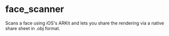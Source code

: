 # face_scanner

Scans a face using iOS's ARKit and lets you share the rendering via a native share sheet in .obj format.
